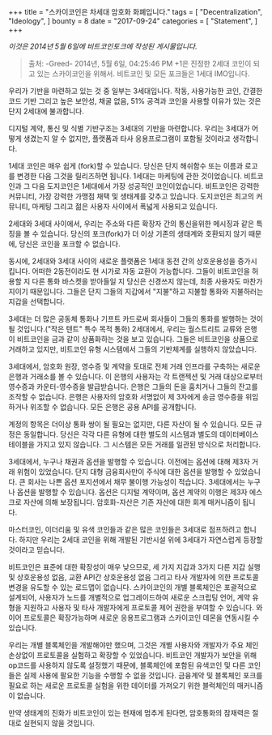 +++
title = "스카이코인은 차세대 암호화 화폐입니다."
tags = [
    "Decentralization",
    "Ideology",
]
bounty = 8
date = "2017-09-24"
categories = [
    "Statement",
]
+++

*이것은 2014년 5월 6일에 비트코인토크에 작성된 게시물입니다.*

>출처: -Greed- 2014년, 5월 6일, 04:25:46 PM
+1은 진정한 2세대 코인이 되고 있는 스카이코인을 위해서. 비트코인 및 모든 포크들은 1세대 IMO입니다.

우리가 기반을 마련하고 있는 것 중 일부는 3세대입니다. 
작동, 사용가능한 코인, 간결한 코드 기반 그리고 높은 보안성, 채굴 없음, 
51% 공격과 코인을 사용할 이유가 있는 것은 단지 2세대에 불과합니다.

디지털 계약, 통신 및 식별 기반구조는 3세대의 기반을 마련합니다.
우리는 3세대가 어떻게 생겼는지 알 수 없지만, 
플랫폼과 타사 응용프로그램이 포함될 것이라고 생각합니다. 

1세대 코인은 매우 쉽게 (fork)할 수 있습니다. 
당신은 단지 해쉬함수 또는 이름과 로고를 변경한 다음 그것을 릴리즈하면 됩니다.
1세대는 마케팅에 관한 것이었습니다. 비트코인과 그 다음 
도지코인은 1세대에서 가장 성공적인 코인이었습니다. 
비트코인은 강력한 커뮤니티, 가장 강력한 가맹점 채택 및 생태계를 갖추고 있습니다.
도지코인은 최고의 커뮤니티, 마케팅 그리고 젊은 사용자 사이에서 폭넓게 사용되고 있습니다. 


2세대와 3세대 사이에서, 우리는 주소와 다른 확장자 간의 통신을위한 
메시징과 같은 특징을 볼 수 있습니다.
당신의 포크(fork)가 더 이상 기존의 생태계와 호환되지 않기 때문에, 
당신은 코인을 포크할 수 없습니다.

동시에, 2세대와 3세대 사이의 새로운 플랫폼은 1세대 동전 간의 상호운용성을 증가시킵니다.
어떠한 2동전이라도 현 시가로 자동 교환이 가능합니다.
그들이 비트코인을 허용할 지 다른 통화 바스켓을 받아들일 지 당신은 신경쓰지 않는데, 
최종 사용자도 마찬가지이기 때문입니다.
그들은 단지 그들의 지갑에서 "지불"하고 지불할 통화와 지불하러는 지갑을 선택합니다. 

3세대는 더 많은 공동체 통화나 기프트 카드로써 회사들이 
그들의 통화를 발행하는 것이 될 것입니다.("작은 텐트" 특수 목적 통화)
2세대에서, 우리는 월스트리트 교류와 은행이 비트코인을 금과 같이 
상품화하는 것을 보고 있습니다. 그들은 비트코인을 상품으로 거래하고 있지만,
비트코인 유형 시스템에서 그들의 기반체계를 실행하지 않았습니다. 

3세대에서, 암호화 원장, 영수증 및 계약을 토대로 전체 거래 인프라를 구축하는 
새로운 은행과 거래소를 볼 수 있습니다.
이 은행의 사용자는 각 트랜젝션 및 거래 대상으로부터 영수증과 카운터-영수증을 발급받습니다.
은행은 그들의 돈을 훔치거나 그들의 잔고를 조작할 수 없습니다. 
은행은 사용자의 암호화 서명없이 제 3자에게 송금 영수증을 위임하거나 위조할 수 없습니다. 
모든 은행은 공용 API를 공개합니다.

계정의 항목은 더이상 통화 쌍이 될 필요는 없지만, 다른 자산이 될 수 있습니다.
모든 규정은 동일합니다. 당신은 각각 다른 유형에 대한 별도의 시스템과 
별도의 데이터베이스 테이블을 가지고 있지 않습니다.
그 시스템은 모든 거래를 일관된 방식으로 처리합니다. 

3세대에서, 누구나 채권과 옵션을 발행할 수 있습니다. 
이전에는 옵션에 대해 제3자 거래 위험이 있었습니다. 
단지 대형 금융회사만이 주식에 대한 옵션을 발행할 수 있었습니다. 
큰 회사는 나쁜 옵션 포지션에서 채무 불이행 가능성이 적습니다.
3세대에서는 누구나 옵션을 발행할 수 있습니다.
옵션은 디지털 계약이며, 옵션 계약의 이행은 제3자 에스크로 자산에 의해 보장됩니다.
암호화-자산은 기존 자산에 대한 회계 매커니즘이 됩니다.

마스터코인, 이더리움 및 유색 코인들과 같은 많은 코인들은 3세대로 점프하려고 합니다.
하지만 우리는 2세대 코인을 위해 개발된 기반시설 위에 3세대가 자연스럽게 등장할 것이라고 믿습니다.

비트코인은 표준에 대한 확장성이 매우 낮으므로, 세 가지 지갑과 3가지 
다른 지갑 실행 및 상호운용성 없음, 교환 API간 상호운용성 없음 그리고 
타사 개발자에 의한 프로토콜 변경을 유도할 수 있는 로드맵이 없습니다.
스카이코인의 개별 블록체인은 포괄적으로 설계되어, 사용자가 노드를 개별적으로 
업그레이드하여 새로운 스크립팅 언어, 계약 유형을 지원하고 
사용자 및 타사 개발자에게 프로토콜 제어 권한을 부여할 수 있습니다.
와이어 프로토콜은 확장가능하며 새로운 응용프로그램과 스카이코인 데몬을 연동시킬 수 있습니다.

우리는 개별 블록체인을 개발해야만 했으며, 그것은 개별 사용자와 개발자가 
주요 체인 손상없이 프로토콜을 실험하고 확장할 수 있었습니다.
비트코인 개발자가 보안을 위해 op코드를 사용하지 않도록 설정했기 때문에, 
블록체인에 포함된 유색코인 및 다른 코인들은 실제 사용에 팔요한 기능을 수행할 수 없을 것입니다.
금융계약 및 블록체인 포크를 필요로 하는 새로운 프로토콜 실험을 
위한 데이터를 가져오기 위한 블럭체인의 매커니즘이 없습니다. 

만약 생태계의 진화가 비트코인이 있는 현재에 멈추게 된다면, 
암호통화의 잠재력은 절대로 실현되지 않을 것입니다.
